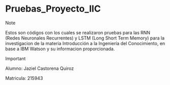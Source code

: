 # Pruebas_Proyecto_IIC
>[!NOTE]
>Estos son códigos con los cuales se realizaron pruebas para las RNN (Redes Neuronales Recurrentes) y LSTM (Long Short Term Memory) para la investigacion de la materia Introducción a la Ingeniería del Conocimiento, en base a IBM Watson y su informacion proporcionada.

>[!IMPORTANT]
>Alumno: Jaziel Castorena Quiroz
>
>Matricula: 215943
